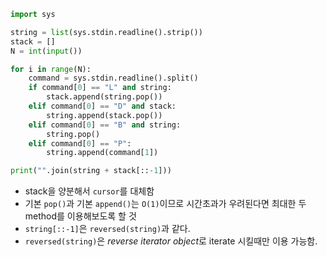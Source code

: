``` python
import sys

string = list(sys.stdin.readline().strip())
stack = []
N = int(input())

for i in range(N):
    command = sys.stdin.readline().split()    
    if command[0] == "L" and string:
        stack.append(string.pop())
    elif command[0] == "D" and stack:
        string.append(stack.pop())
    elif command[0] == "B" and string:
        string.pop()
    elif command[0] == "P":
        string.append(command[1])

print("".join(string + stack[::-1]))
```
- stack을 양분해서 `cursor`를 대체함
- 기본 `pop()`과 기본 `append()`는 `O(1)`이므로 시간초과가 우려된다면 최대한 두 method를 이용해보도록 할 것
- `string[::-1]`은 `reversed(string)`과 같다. 
- `reversed(string)`은 *reverse iterator object*로 iterate 시킬때만 이용 가능함.